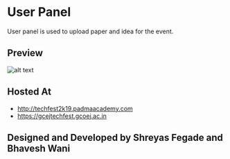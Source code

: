 # User Panel

User panel is used to upload paper and idea for the event.


## Preview

![alt text](http://padmasoft.padmaacademy.com/technovision2k19/userpanel.png)



## Hosted At


-   <http://techfest2k19.padmaacademy.com>
-   <https://gcejtechfest.gcoej.ac.in>


## Designed and Developed by Shreyas Fegade and Bhavesh Wani


